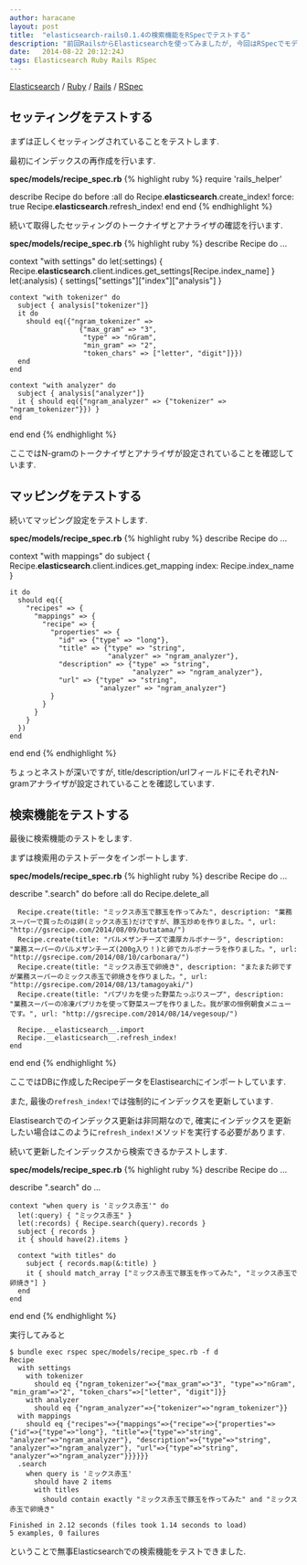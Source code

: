 ```yaml
---
author: haracane
layout: post
title:  "elasticsearch-rails0.1.4の検索機能をRSpecでテストする"
description: "前回RailsからElasticsearchを使ってみましたが, 今回はRSpecでモデルのElasticsearch機能のテストを行います."
date:   2014-08-22 20:12:24J
tags: Elasticsearch Ruby Rails RSpec
---
```

[Elasticsearch](/tags/elasticsearch/) / [Ruby](/tags/ruby/) / [Rails](/tags/rails/) / [RSpec](/tags/rspec/)

## セッティングをテストする

まずは正しくセッティングされていることをテストします.

最初にインデックスの再作成を行います.

**spec/models/recipe_spec.rb**
{% highlight ruby %}
require 'rails_helper'

describe Recipe do
  before :all do
    Recipe.__elasticsearch__.create_index! force: true
    Recipe.__elasticsearch__.refresh_index!
  end
end
{% endhighlight %}

続いて取得したセッティングのトークナイザとアナライザの確認を行います.

**spec/models/recipe_spec.rb**
{% highlight ruby %}
describe Recipe do
  ...

  context "with settings" do
    let(:settings) { Recipe.__elasticsearch__.client.indices.get_settings[Recipe.index_name] }
    let(:analysis) { settings["settings"]["index"]["analysis"] }

    context "with tokenizer" do
      subject { analysis["tokenizer"]}
      it do
        should eq({"ngram_tokenizer" =>
                     {"max_gram" => "3",
                      "type" => "nGram",
                      "min_gram" => "2",
                      "token_chars" => ["letter", "digit"]}})
      end
    end

    context "with analyzer" do
      subject { analysis["analyzer"]}
      it { should eq({"ngram_analyzer" => {"tokenizer" => "ngram_tokenizer"}}) }
    end
  end
end
{% endhighlight %}

ここではN-gramのトークナイザとアナライザが設定されていることを確認しています.

## マッピングをテストする

続いてマッピング設定をテストします.

**spec/models/recipe_spec.rb**
{% highlight ruby %}
describe Recipe do
  ...

  context "with mappings" do
    subject { Recipe.__elasticsearch__.client.indices.get_mapping index: Recipe.index_name }

    it do
      should eq({
        "recipes" => {
          "mappings" => {
            "recipe" => {
              "properties" => {
                "id" => {"type" => "long"},
                "title" => {"type" => "string",
                            "analyzer" => "ngram_analyzer"},
                "description" => {"type" => "string",
                                  "analyzer" => "ngram_analyzer"},
                "url" => {"type" => "string",
                          "analyzer" => "ngram_analyzer"}
              }
            }
          }
        }
      })
    end
  end
end
{% endhighlight %}

ちょっとネストが深いですが, title/description/urlフィールドにそれぞれN-gramアナライザが設定されていることを確認しています.

## 検索機能をテストする

最後に検索機能のテストをします.

まずは検索用のテストデータをインポートします.

**spec/models/recipe_spec.rb**
{% highlight ruby %}
describe Recipe do
  ...

  describe ".search" do
    before :all do
      Recipe.delete_all

      Recipe.create(title: "ミックス赤玉で豚玉を作ってみた", description: "業務スーパーで買ったのは卵(ミックス赤玉)だけですが、豚玉炒めを作りました。", url: "http://gsrecipe.com/2014/08/09/butatama/")
      Recipe.create(title: "パルメザンチーズで濃厚カルボナーラ", description: "業務スーパーのパルメザンチーズ(200g入り！)と卵でカルボナーラを作りました。", url: "http://gsrecipe.com/2014/08/10/carbonara/")
      Recipe.create(title: "ミックス赤玉で卵焼き", description: "またまた卵ですが業務スーパーのミックス赤玉で卵焼きを作りました。", url: "http://gsrecipe.com/2014/08/13/tamagoyaki/")
      Recipe.create(title: "パプリカを使った野菜たっぷりスープ", description: "業務スーパーの冷凍パプリカを使って野菜スープを作りました。我が家の恒例朝食メニューです。", url: "http://gsrecipe.com/2014/08/14/vegesoup/")

      Recipe.__elasticsearch__.import
      Recipe.__elasticsearch__.refresh_index!
    end
  end
end
{% endhighlight %}

ここではDBに作成したRecipeデータをElastisearchにインポートしています.

また, 最後の```refresh_index!```では強制的にインデックスを更新しています.

Elastisearchでのインデックス更新は非同期なので, 確実にインデックスを更新したい場合はこのように```refresh_index!```メソッドを実行する必要があります.

続いて更新したインデックスから検索できるかテストします.

**spec/models/recipe_spec.rb**
{% highlight ruby %}
describe Recipe do
  ...

  describe ".search" do
    ...

    context "when query is 'ミックス赤玉'" do
      let(:query) { "ミックス赤玉" }
      let(:records) { Recipe.search(query).records }
      subject { records }
      it { should have(2).items }

      context "with titles" do
        subject { records.map(&:title) }
        it { should match_array ["ミックス赤玉で豚玉を作ってみた", "ミックス赤玉で卵焼き"] }
      end
    end
  end
end
{% endhighlight %}

実行してみると

    $ bundle exec rspec spec/models/recipe_spec.rb -f d
    Recipe
      with settings
        with tokenizer
          should eq {"ngram_tokenizer"=>{"max_gram"=>"3", "type"=>"nGram", "min_gram"=>"2", "token_chars"=>["letter", "digit"]}}
        with analyzer
          should eq {"ngram_analyzer"=>{"tokenizer"=>"ngram_tokenizer"}}
      with mappings
        should eq {"recipes"=>{"mappings"=>{"recipe"=>{"properties"=>{"id"=>{"type"=>"long"}, "title"=>{"type"=>"string", "analyzer"=>"ngram_analyzer"}, "description"=>{"type"=>"string", "analyzer"=>"ngram_analyzer"}, "url"=>{"type"=>"string", "analyzer"=>"ngram_analyzer"}}}}}}
      .search
        when query is 'ミックス赤玉'
          should have 2 items
          with titles
            should contain exactly "ミックス赤玉で豚玉を作ってみた" and "ミックス赤玉で卵焼き"

    Finished in 2.12 seconds (files took 1.14 seconds to load)
    5 examples, 0 failures

ということで無事Elasticsearchでの検索機能をテストできました.
